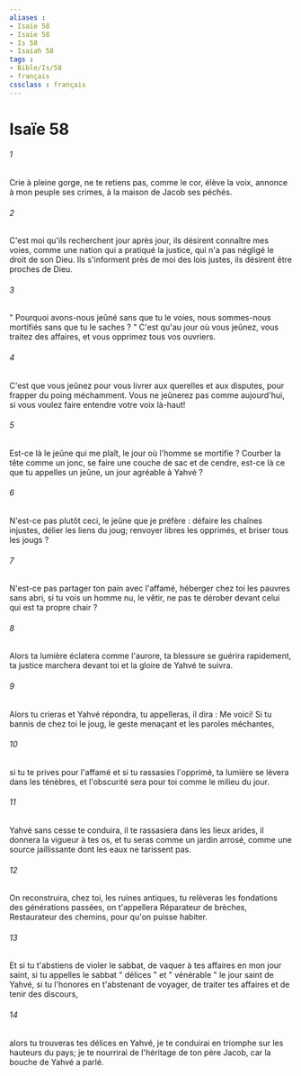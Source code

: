 ```yaml
---
aliases : 
- Isaïe 58
- Isaïe 58
- Is 58
- Isaiah 58
tags : 
- Bible/Is/58
- français
cssclass : français
---
```


# Isaïe 58

###### 1
Crie à pleine gorge, ne te retiens pas, comme le cor, élève la voix, annonce à mon peuple ses crimes, à la maison de Jacob ses péchés. 
###### 2
C'est moi qu'ils recherchent jour après jour, ils désirent connaître mes voies, comme une nation qui a pratiqué la justice, qui n'a pas négligé le droit de son Dieu. Ils s'informent près de moi des lois justes, ils désirent être proches de Dieu. 
###### 3
" Pourquoi avons-nous jeûné sans que tu le voies, nous sommes-nous mortifiés sans que tu le saches ? " C'est qu'au jour où vous jeûnez, vous traitez des affaires, et vous opprimez tous vos ouvriers. 
###### 4
C'est que vous jeûnez pour vous livrer aux querelles et aux disputes, pour frapper du poing méchamment. Vous ne jeûnerez pas comme aujourd'hui, si vous voulez faire entendre votre voix là-haut! 
###### 5
Est-ce là le jeûne qui me plaît, le jour où l'homme se mortifie ? Courber la tête comme un jonc, se faire une couche de sac et de cendre, est-ce là ce que tu appelles un jeûne, un jour agréable à Yahvé ? 
###### 6
N'est-ce pas plutôt ceci, le jeûne que je préfère : défaire les chaînes injustes, délier les liens du joug; renvoyer libres les opprimés, et briser tous les jougs ? 
###### 7
N'est-ce pas partager ton pain avec l'affamé, héberger chez toi les pauvres sans abri, si tu vois un homme nu, le vêtir, ne pas te dérober devant celui qui est ta propre chair ? 
###### 8
Alors ta lumière éclatera comme l'aurore, ta blessure se guérira rapidement, ta justice marchera devant toi et la gloire de Yahvé te suivra. 
###### 9
Alors tu crieras et Yahvé répondra, tu appelleras, il dira : Me voici! Si tu bannis de chez toi le joug, le geste menaçant et les paroles méchantes, 
###### 10
si tu te prives pour l'affamé et si tu rassasies l'opprimé, ta lumière se lèvera dans les ténèbres, et l'obscurité sera pour toi comme le milieu du jour. 
###### 11
Yahvé sans cesse te conduira, il te rassasiera dans les lieux arides, il donnera la vigueur à tes os, et tu seras comme un jardin arrosé, comme une source jaillissante dont les eaux ne tarissent pas. 
###### 12
On reconstruira, chez toi, les ruines antiques, tu relèveras les fondations des générations passées, on t'appellera Réparateur de brèches, Restaurateur des chemins, pour qu'on puisse habiter. 
###### 13
Et si tu t'abstiens de violer le sabbat, de vaquer à tes affaires en mon jour saint, si tu appelles le sabbat " délices " et " vénérable " le jour saint de Yahvé, si tu l'honores en t'abstenant de voyager, de traiter tes affaires et de tenir des discours, 
###### 14
alors tu trouveras tes délices en Yahvé, je te conduirai en triomphe sur les hauteurs du pays; je te nourrirai de l'héritage de ton père Jacob, car la bouche de Yahvé a parlé. 
